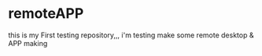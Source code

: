 # remoteAPP
this is my First testing repository,,, i'm testing make some remote desktop &amp; APP making
